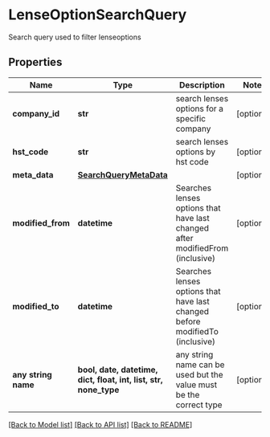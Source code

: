 # LenseOptionSearchQuery

Search query used to filter lenseoptions

## Properties
Name | Type | Description | Notes
------------ | ------------- | ------------- | -------------
**company_id** | **str** | search lenses options for a specific company | [optional] 
**hst_code** | **str** | search lenses options by hst code | [optional] 
**meta_data** | [**SearchQueryMetaData**](SearchQueryMetaData.md) |  | [optional] 
**modified_from** | **datetime** | Searches lenses options that have last changed after modifiedFrom (inclusive) | [optional] 
**modified_to** | **datetime** | Searches lenses options that have last changed before modifiedTo (inclusive) | [optional] 
**any string name** | **bool, date, datetime, dict, float, int, list, str, none_type** | any string name can be used but the value must be the correct type | [optional]

[[Back to Model list]](../README.md#documentation-for-models) [[Back to API list]](../README.md#documentation-for-api-endpoints) [[Back to README]](../README.md)


